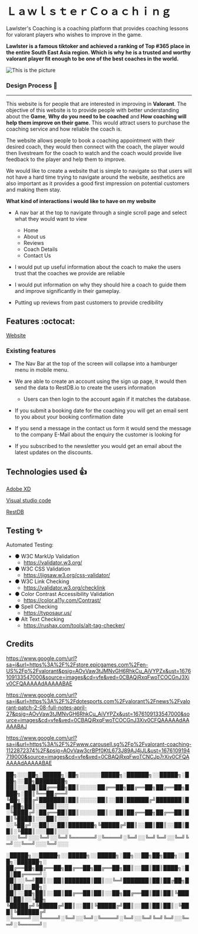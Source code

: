 # ＬａｗｌｓｔｅｒＣｏａｃｈｉｎｇ
Lawlster's Coaching is a coaching platform that provides coaching lessons for valorant players who wishes to improve in the game.

**Lawlster is a famous tiktoker and achieved a ranking of Top #365 place in the entire South East Asia region. Which is why he is a trusted and worthy valorant player fit enough to be one of the best coaches in the world.**

![This is the picture](https://lh3.googleusercontent.com/GgY78YpVQrSXwcLvLTwEmc3gI11_6nRTg1ueUk2W_QbiO1C4D4Pyc3Zo_Jq_BzIWl-bJqmSyaZZzPp4cmLhdQmrY15wTFsk1-0WDFr1DatlsQjBy9jiBgGg=s1200)


### Design Process :rocket:
------------------

This website is for people that are interested in improving in **Valorant**. The objective of this website is to provide people with better understanding about the **Game**, **Why do you need to be coached** and **How coaching will help them improve on their game**. This would attract users to purchase the coaching service and how reliable the coach is.

The website allows people to book a coaching appointment with their desired coach, they would then connect with the coach, the player would then livestream for the coach to watch and the coach would provide live feedback to the player and help them to improve.

We would like to create a website that is simple to navigate so that users will not have a hard time trying to navigate around the website, aesthetics are also important as it provides a good first impression on potential customers and making them stay.


**What kind of interactions i would like to have on my website**

* A nav bar at the top to navigate through a single scroll page and select what they would want to view
    * Home 
    * About us
    * Reviews
    * Coach Details
    * Contact Us

* I would put up useful information about the coach to make the users trust that the coaches we provide are reliable
* I would put information on why they should hire a coach to guide them and improve significantly in their gameplay.
* Putting up reviews from past customers to provide credibility

## Features :octocat:

[Website](https://compileerror69.github.io/LawlsterCoaching/)

### Existing features
* The Nav Bar at the top of the screen will collapse into a hamburger menu in mobile menu.

* We are able to create an account using the sign up page, it would then send the data to RestDB.io to create the users information
    * Users can then login to the account again if it matches the database.

* If you submit a booking date for the coaching you will get an email sent to you about your booking confirmation date

* If you send a message in the contact us form it would send the message to the company E-Mail about the enquiry the customer is looking for

* If you subscribed to the newsletter you would get an email about the latest updates on the discounts.




## Technologies used :+1:
[Adobe XD](https://www.adobe.com/sg/products/xd.html)

[Visual studio code](https://code.visualstudio.com/)

[RestDB](https://restdb.io/)

## Testing :sparkles:
Automated Testing:
* ● W3C MarkUp Validation
    * https://validator.w3.org/
* ● W3C CSS Validation
    * https://jigsaw.w3.org/css-validator/
* ● W3C Link Checking
    * https://validator.w3.org/checklink
* ● Color Contrast Accessibility Validation
    * https://color.a11y.com/Contrast/
* ● Spell Checking
    * https://typosaur.us/
* ● Alt Text Checking
    * https://rushax.com/tools/alt-tag-checker/


## Credits
https://www.google.com/url?sa=i&url=https%3A%2F%2Fstore.epicgames.com%2Fen-US%2Fp%2Fvalorant&psig=AOvVaw3tJMNvGH6RhkCu_AiVYPZx&ust=1676109133547000&source=images&cd=vfe&ved=0CBAQjRxqFwoTCOCGnJ3Xiv0CFQAAAAAdAAAAABAE

https://www.google.com/url?sa=i&url=https%3A%2F%2Fdotesports.com%2Fvalorant%2Fnews%2Fvalorant-patch-2-08-full-notes-april-27&psig=AOvVaw3tJMNvGH6RhkCu_AiVYPZx&ust=1676109133547000&source=images&cd=vfe&ved=0CBAQjRxqFwoTCOCGnJ3Xiv0CFQAAAAAdAAAAABAJ


https://www.google.com/url?sa=i&url=https%3A%2F%2Fwww.carousell.sg%2Fp%2Fvalorant-coaching-1122872374%2F&psig=AOvVaw3crBPf0KtL673J89AJ4jJL&ust=1676109194719000&source=images&cd=vfe&ved=0CBAQjRxqFwoTCNCJp7rXiv0CFQAAAAAdAAAAABAE


██╗░░░██╗░█████╗░██╗░░░░░░█████╗░██████╗░░█████╗░███╗░░██╗████████╗
██║░░░██║██╔══██╗██║░░░░░██╔══██╗██╔══██╗██╔══██╗████╗░██║╚══██╔══╝
╚██╗░██╔╝███████║██║░░░░░██║░░██║██████╔╝███████║██╔██╗██║░░░██║░░░
░╚████╔╝░██╔══██║██║░░░░░██║░░██║██╔══██╗██╔══██║██║╚████║░░░██║░░░
░░╚██╔╝░░██║░░██║███████╗╚█████╔╝██║░░██║██║░░██║██║░╚███║░░░██║░░░
░░░╚═╝░░░╚═╝░░╚═╝╚══════╝░╚════╝░╚═╝░░╚═╝╚═╝░░╚═╝╚═╝░░╚══╝░░░╚═╝░░░

░█████╗░░█████╗░░█████╗░░█████╗░██╗░░██╗██╗███╗░░██╗░██████╗░
██╔══██╗██╔══██╗██╔══██╗██╔══██╗██║░░██║██║████╗░██║██╔════╝░
██║░░╚═╝██║░░██║███████║██║░░╚═╝███████║██║██╔██╗██║██║░░██╗░
██║░░██╗██║░░██║██╔══██║██║░░██╗██╔══██║██║██║╚████║██║░░╚██╗
╚█████╔╝╚█████╔╝██║░░██║╚█████╔╝██║░░██║██║██║░╚███║╚██████╔╝
░╚════╝░░╚════╝░╚═╝░░╚═╝░╚════╝░╚═╝░░╚═╝╚═╝╚═╝░░╚══╝░╚═════╝░